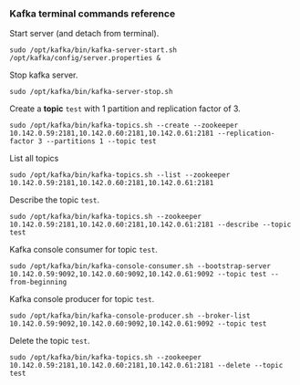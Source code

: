 ### Kafka terminal commands reference

Start server (and detach from terminal).
```
sudo /opt/kafka/bin/kafka-server-start.sh /opt/kafka/config/server.properties &
```

Stop kafka server.
```
sudo /opt/kafka/bin/kafka-server-stop.sh
```

Create a __topic__ ```test``` with 1 partition and replication factor of 3.
```
sudo /opt/kafka/bin/kafka-topics.sh --create --zookeeper 10.142.0.59:2181,10.142.0.60:2181,10.142.0.61:2181 --replication-factor 3 --partitions 1 --topic test
```

List all topics
```
sudo /opt/kafka/bin/kafka-topics.sh --list --zookeeper 10.142.0.59:2181,10.142.0.60:2181,10.142.0.61:2181
```

Describe the topic ```test```.
```
sudo /opt/kafka/bin/kafka-topics.sh --zookeeper 10.142.0.59:2181,10.142.0.60:2181,10.142.0.61:2181 --describe --topic test
```

Kafka console consumer for topic ```test```.
```
sudo /opt/kafka/bin/kafka-console-consumer.sh --bootstrap-server 10.142.0.59:9092,10.142.0.60:9092,10.142.0.61:9092 --topic test --from-beginning
```

Kafka console producer for topic ```test```.
```
sudo /opt/kafka/bin/kafka-console-producer.sh --broker-list 10.142.0.59:9092,10.142.0.60:9092,10.142.0.61:9092 --topic test
```

Delete the topic ```test```.
```
sudo /opt/kafka/bin/kafka-topics.sh --zookeeper 10.142.0.59:2181,10.142.0.60:2181,10.142.0.61:2181 --delete --topic test
```
